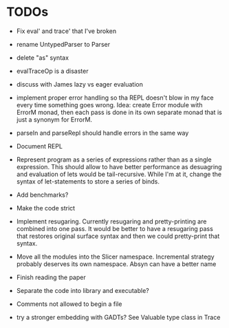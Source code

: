 TODOs
=====

  * Fix eval' and trace' that I've broken

  * rename UntypedParser to Parser

  * delete "as" syntax

  * evalTraceOp is a disaster

  * discuss with James lazy vs eager evaluation

  * implement proper error handling so tha REPL doesn't blow in my face every
    time something goes wrong.  Idea: create Error module with ErrorM monad,
    then each pass is done in its own separate monad that is just a synonym for
    ErrorM.

  * parseIn and parseRepl should handle errors in the same way

  * Document REPL

  * Represent program as a series of expressions rather than as a single
    expression.  This should allow to have better performance as desuagring and
    evaluation of lets would be tail-recursive.  While I'm at it, change the
    syntax of let-statements to store a series of binds.

  * Add benchmarks?

  * Make the code strict

  * Implement resugaring. Currently resugaring and pretty-printing are combined
    into one pass.  It would be better to have a resugaring pass that restores
    original surface syntax and then we could pretty-print that syntax.

  * Move all the modules into the Slicer namespace.  Incremental strategy
    probably deserves its own namespace.  Absyn can have a better name

  * Finish reading the paper

  * Separate the code into library and executable?

  * Comments not allowed to begin a file

  * try a stronger embedding with GADTs?  See Valuable type class in Trace
